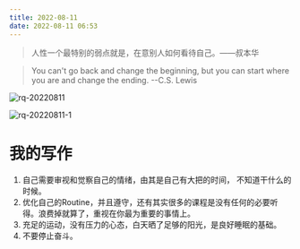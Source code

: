 ```yaml
---
title: 2022-08-11
date: 2022-08-11 06:53
---
```


> 人性一个最特别的弱点就是，在意别人如何看待自己。——叔本华

> You can't go back and change the beginning, but you can start where you are and change the ending. --C.S. Lewis

![rq-20220811](http://images.iotop.work/upic/20220811-rq-20220811.jpg)

![rq-20220811-1](http://images.iotop.work/upic/2022811-rq-20220811-1.jpg)

# 我的写作

1. 自己需要审视和觉察自己的情绪，由其是自己有大把的时间， 不知道干什么的时候。
2. 优化自己的Routine，并且遵守，还有其实很多的课程是没有任何的必要听得。浪费掉就算了，重视在你最为重要的事情上。
3. 充足的运动，没有压力的心态，白天晒了足够的阳光，是良好睡眠的基础。
4. 不要停止奋斗。